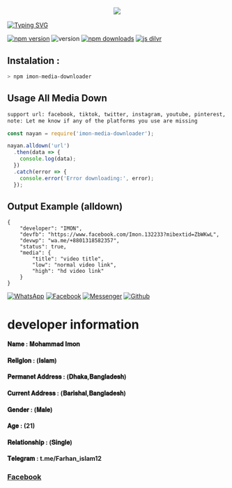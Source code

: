 <h3 align="center">
  
  <p align="center"><img src="https://img.shields.io/badge/WLCM%20TO -IMON MEDIA DOWNLOADER-green?colorA=%23ff0000&colorB=%23017e40&style=flat-square">  
  
</h3>

[![Typing SVG](https://readme-typing-svg.herokuapp.com?font=Neuton&size=25&color=30FF40&background=000000&center=true&vCenter=true&width=360&height=60&lines=Hello+World%2C+I'm+IMON-404+Here+🤙;𝙸𝚃'𝚜+𝙽𝙾𝚃+𝙰+𝙹𝚄𝚂𝚃+𝙽𝙰𝙼𝙴+𝙱𝚁𝙾+🥱;𝙸𝚃'𝚜+𝙰+𝙱𝚁𝙰𝙽𝙳+🔥;Respect+IMON-404+🥀;Thanks+My+All+Friend+🤙+🥰)](https://git.io/typing-svg)


<a href="https://www.npmjs.com/package/imon-media-downloader"><img alt="npm version" src="https://img.shields.io/npm/v/imon-media-downloader.svg?style=flat-square"></a>
<img alt="version" src="https://img.shields.io/github/package-json/v/imon-404/imon-media-downloader?label=github&style=flat-square">
<a href="https://www.npmjs.com/package/imon-media-downloader"><img src="https://img.shields.io/npm/dm/imran-dlmedia.svg?style=flat-square" alt="npm downloads"></a>
[![js dilvr](https://data.jsdelivr.com/v1/package/npm/imran-dlmedia/badge)](https://www.jsdelivr.com/package/npm/imon-media-downloader)

## Instalation :
```bash
> npm imon-media-downloader
```


## Usage All Media Down
```bash
support url: facebook, tiktok, twitter, instagram, youtube, pinterest, gdrive, capcut, likee, threads
note: Let me know if any of the platforms you use are missing
```
```js
const nayan = require('imon-media-downloader');

nayan.alldown('url')
  .then(data => {
    console.log(data);
  })
  .catch(error => {
    console.error('Error downloading:', error);
  });
```
## Output Example (alldown)
```
{
    "developer": "IMON",
    "devfb": "https://www.facebook.com/Imon.132233?mibextid=ZbWKwL",
    "devwp": "wa.me/+8801318582357",
    "status": true,
    "media": {
        "title": "video title",
        "low": "normal video link",
        "high": "hd video link"
    }
}
```

[![WhatsApp](https://img.shields.io/badge/WhatsApp-green?style=for-the-badge&logo=whatsapp)](https://wa.me/+8801318582357)
[![Facebook](https://img.shields.io/badge/Facebook-green?style=for-the-badge&logo=facebook)](https://www.facebook.com/Imon.132233?mibextid=ZbWKwL)
[![Messenger](https://img.shields.io/badge/Chat-Messenger-blue?style=for-the-badge&logo=messenger)](https://m.me/100075122837809)
[![Github](https://img.shields.io/badge/Github-MrDarkYTgreen?style=for-the-badge&logo=github)](https://github.com/imon-404)


# developer information 
#### 𝐍𝐚𝐦𝐞        : 𝐌𝐨𝐡𝐚𝐦𝐦𝐚𝐝 𝐈𝐦𝐨𝐧
#### 𝐑𝐞𝐥𝐥𝐠𝐥𝐨𝐧    : (𝐈𝐬𝐥𝐚𝐦)
#### 𝐏𝐞𝐫𝐦𝐚𝐧𝐞𝐭 𝐀𝐝𝐝𝐫𝐞𝐬𝐬 : (𝐃𝐡𝐚𝐤𝐚,𝐁𝐚𝐧𝐠𝐥𝐚𝐝𝐞𝐬𝐡)
#### 𝐂𝐮𝐫𝐫𝐞𝐧𝐭 𝐀𝐝𝐝𝐫𝐞𝐬𝐬 : (𝐁𝐚𝐫𝐢𝐬𝐡𝐚𝐥,𝐁𝐚𝐧𝐠𝐥𝐚𝐝𝐞𝐬𝐡)
#### 𝐆𝐞𝐧𝐝𝐞𝐫     : (𝐌𝐚𝐥𝐞)
#### 𝐀𝐠𝐞            :  (21)
#### 𝐑𝐞𝐥𝐚𝐭𝐢𝐨𝐧𝐬𝐡𝐢𝐩 : (𝐒𝐢𝐧𝐠𝐥𝐞)
#### 𝐓𝐞𝐥𝐞𝐠𝐫𝐚𝐦  : t.me/Farhan_islam12
### [Facebook](https://www.facebook.com/Imon.132233?mibextid=ZbWKwL)
